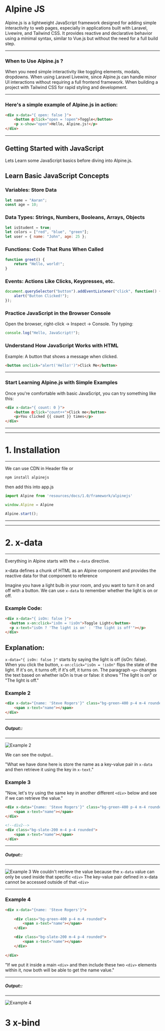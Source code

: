 # Alpine JS
Alpine.js is a lightweight JavaScript framework designed for adding simple interactivity to web pages, especially in applications built with Laravel, Livewire, and Tailwind CSS. It provides reactive and declarative behavior using a minimal syntax, similar to Vue.js but without the need for a full build step.

---
### When to Use Alpine.js ?

 When you need simple interactivity like toggling elements, modals, dropdowns.
 When using Laravel Livewire, since Alpine.js can handle minor UI interactions without requiring a full frontend framework.
 When building a project with Tailwind CSS for rapid styling and development.

---

### Here's a simple example of Alpine.js in action:

```html
<div x-data="{ open: false }">
    <button @click="open = !open">Toggle</button>
    <p x-show="open">Hello, Alpine.js!</p>
</div>
```
---
<larecipe-progress type="success" :value="100"></larecipe-progress>

## Getting Started with JavaScript

 Lets Learn some JavaScript basics before diving into Alpine.js.

## Learn Basic JavaScript Concepts

### Variables: Store Data
```js
let name = "Aaran";
const age = 10;
```

### Data Types: Strings, Numbers, Booleans, Arrays, Objects
```js
let isStudent = true;
let colors = ["red", "blue", "green"];
let user = { name: "John", age: 25 };
```

### Functions: Code That Runs When Called
```js
function greet() {
    return "Hello, world!";
}
```

### Events: Actions Like Clicks, Keypresses, etc.
```js
document.querySelector("button").addEventListener("click", function() {
    alert("Button Clicked!");
});
```

### Practice JavaScript in the Browser Console
Open the browser, right-click → Inspect → Console. Try typing:
```js
console.log("Hello, JavaScript!");
```

### Understand How JavaScript Works with HTML
Example: A button that shows a message when clicked.
```html
<button onclick="alert('Hello!')">Click Me</button>
```
---

### Start Learning Alpine.js with Simple Examples
Once you're comfortable with basic JavaScript, you can try something like this:
```html
<div x-data="{ count: 0 }">
    <button @click="count++">Click me</button>
    <p>You clicked {{ count }} times</p>
</div>
```
---
<larecipe-progress type="success" :value="100"></larecipe-progress>

---

# 1. Installation
---
We can use CDN in Header file or

```bash
npm install alpinejs
```
then add this into app.js

```js
import Alpine from 'resources/docs/1.0/framework/alpinejs'

window.Alpine = Alpine

Alpine.start();
```
---
<larecipe-progress type="success" :value="100"></larecipe-progress>

---

# 2.  x-data
---

Everything in Alpine starts with the `x-data` directive.

x-data defines a chunk of HTML as an Alpine component and provides the reactive data for that component to reference

Imagine you have a light bulb in your room, and you want to turn it on and off with a button. We can use `x-data` to remember whether the light is on or off.

### Example Code:

```html
<div x-data="{ isOn: false }">
  <button x-on:click="isOn = !isOn">Toggle Light</button>
  <p x-text="isOn ? 'The light is on' : 'The light is off'"></p>
</div>
```
## Explanation:
`x-data="{ isOn: false }"` starts by saying the light is off (isOn: false).
When you click the button, `x-on:click="isOn = !isOn"` flips the state of the light. If it's on, it turns off; if it's off, it turns on.
The paragraph `<p>` changes the text based on whether isOn is true or false: it shows "The light is on" or "The light is off."

### Example 2
```html
<div x-data="{name: 'Steve Rogers'}" class="bg-green-400 p-4 m-4 rounded">
    <span x-text="name"></span>
</div>
```
---
##### Output::
---
![Example 2](/docs/images/example1.png)


We can see the output..

"What we have done here is store the name as a key-value pair in `x-data` and then retrieve it using the key in `x-text`."

### Example 3
"Now, let's try using the same key in another different `<div>` below and see if we can retrieve the value."

```html
<div x-data="{name: 'Steve Rogers'}" class="bg-green-400 p-4 m-4 rounded">
    <span x-text="name"></span>
</div>

<!--div2-->
<div class="bg-slate-200 m-4 p-4 rounded">
    <span x-text="name"></span>
</div>
```
---
##### Output::
---
![Example 3](/docs/images/example2.png)
We couldn't retrieve the value because the `x-data` value can only be used inside that specific `<div>` The key-value pair defined in x-data cannot be accessed outside of that `<div>`

---
### Example 4
```html
<div x-data="{name: 'Steve Rogers'}">
    
    <div class="bg-green-400 p-4 m-4 rounded">
        <span x-text="name"></span>
    </div>

    <div class="bg-slate-200 m-4 p-4 rounded">
        <span x-text="name"></span>
    </div>
    
</div>
```

"If we put it inside a main `<div>` and then include these two `<div>` elements within it, now both will be able to get the name value."

---
##### Output::
---
![Example 4](/docs/images/example3.png)

# 3 x-bind
